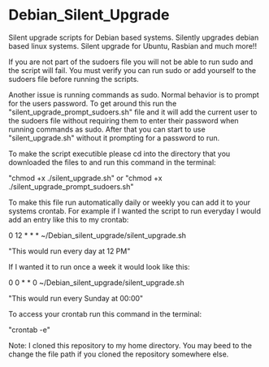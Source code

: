 # Debian_Silent_Upgrade
Silent upgrade scripts for Debian based systems. Silently upgrades debian based linux systems. Silent upgrade for Ubuntu, Rasbian and much more!!

If you are not part of the sudoers file you will not be able to run sudo and the script will fail. You must verify you can run sudo or add yourself to the sudoers file before running the scripts.

Another issue is running commands as sudo. Normal behavior is to prompt for the users password. To get around this run the "silent_upgrade_prompt_sudoers.sh" file and it will add the current user to the sudoers file without requiring them to enter their password when running commands as sudo. After that you can start to use "silent_upgrade.sh" without it prompting for a password to run. 


To make the script executible please cd into the directory that you downloaded the files to and run this command in the terminal:

"chmod +x ./silent_upgrade.sh" or "chmod +x ./silent_upgrade_prompt_sudoers.sh"

To make this file run automatically daily or weekly you can add it to your systems crontab. For example if I wanted the script to run everyday I would add an entry like this to my crontab:

0 12 * * * ~/Debian_silent_upgrade/silent_upgrade.sh

"This would run every day at 12 PM"

If I wanted it to run once a week it would look like this:

0 0 * * 0 ~/Debian_silent_upgrade/silent_upgrade.sh

"This would run every Sunday at 00:00"

To access your crontab run this command in the terminal:

"crontab -e"

Note: I cloned this repository to my home directory. You may beed to the change the file path if you cloned the repository somewhere else. 
